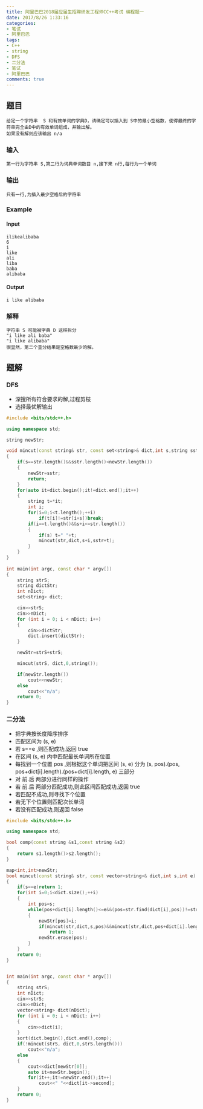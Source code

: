```yaml
---
title: 阿里巴巴2018届应届生招聘研发工程师CC++考试 编程题一
date: 2017/8/26 1:33:16 
categories: 
- 笔试
- 阿里巴巴
tags:
- C++
- string
- DFS
- 二分法
- 笔试
- 阿里巴巴
comments: true
---
```

## 题目
	给定一个字符串  S 和有效单词的字典D，请确定可以插入到 S中的最小空格数，使得最终的字符串完全由D中的有效单词组成，并输出解。    
	如果没有解则应该输出 n/a    
### 输入 
	第一行为字符串 S,第二行为词典单词数目 n,接下来 n行,每行为一个单词  
### 输出
	只有一行,为插入最少空格后的字符串
### Example
#### Input
	ilikealibaba
	6
	i
	like
	ali
	liba
	baba
	alibaba  
#### Output
	i like alibaba
### 解释
	字符串 S 可能被字典 D 这样拆分 
	"i like ali baba" 
	"i like alibaba"    
	很显然，第二个查分结果是空格数最少的解。
## 题解
### DFS
* 深搜所有符合要求的解,过程剪枝
* 选择最优解输出

```cpp
#include <bits/stdc++.h>

using namespace std;

string newStr;

void mincut(const string& str, const set<string>& dict,int s,string sstr)
{
	if(s==str.length()&&sstr.length()<newStr.length())
	{
	    newStr=sstr;
		return;
	}
	for(auto it=dict.begin();it!=dict.end();it++)
	{
	    string t=*it;
	    int i;
	    for(i=0;i<t.length();++i)
	        if(t[i]!=str[i+s])break;
	    if(i==t.length()&&s+i<=str.length())
	   	{
	    	if(s) t=" "+t;
	        mincut(str,dict,s+i,sstr+t);
	    }
	}
}
	
int main(int argc, const char * argv[])
{
	string strS;
	string dictStr;
	int nDict;
	set<string> dict;

	cin>>strS;
	cin>>nDict;
	for (int i = 0; i < nDict; i++)
	{
	    cin>>dictStr;
	    dict.insert(dictStr);
	}

	newStr=strS+strS;

	mincut(strS, dict,0,string());

	if(newStr.length())
	    cout<<newStr;
	else
	    cout<<"n/a";
	return 0;
}
```
### 二分法
* 把字典按长度降序排序
* 匹配区间为 (s, e)
* 若 s==e ,则匹配成功,返回 true
* 在区间 (s, e) 内中匹配最长单词所在位置
* 每找到一个位置 pos ,则根据这个单词把区间 (s, e) 分为 (s, pos).(pos, pos+dict[i].length).(pos+dict[i].length, e) 三部分
* 对 前.后 两部分进行同样的操作
* 若 前.后 两部分匹配成功,则此区间匹配成功,返回 true
* 若匹配不成功,则寻找下个位置
* 若无下个位置则匹配次长单词
* 若没有匹配成功,则返回 false

``` cpp
#include <bits/stdc++.h>

using namespace std;

bool comp(const string &s1,const string &s2)
{
    return s1.length()>s2.length();
}

map<int,int>newStr;
bool mincut(const string& str, const vector<string>& dict,int s,int e)
{
    if(s==e)return 1;
    for(int i=0;i<dict.size();++i)
    {
        int pos=s;
        while(pos+dict[i].length()<=e&&(pos=str.find(dict[i],pos))!=string::npos)
        {
            newStr[pos]=i;
            if(mincut(str,dict,s,pos)&&mincut(str,dict,pos+dict[i].length(),e))
                return 1;
            newStr.erase(pos);
        }
    }
    return 0;
}


int main(int argc, const char * argv[])
{
    string strS;
    int nDict;
    cin>>strS;
    cin>>nDict;
    vector<string> dict(nDict);
    for (int i = 0; i < nDict; i++)
    {
        cin>>dict[i];
    }
    sort(dict.begin(),dict.end(),comp);
    if(!mincut(strS, dict,0,strS.length()))
        cout<<"n/a";
    else
    {
        cout<<dict[newStr[0]];
        auto it=newStr.begin();
        for(it++;it!=newStr.end();it++)
            cout<<" "<<dict[it->second];
    }
    return 0;
}
```